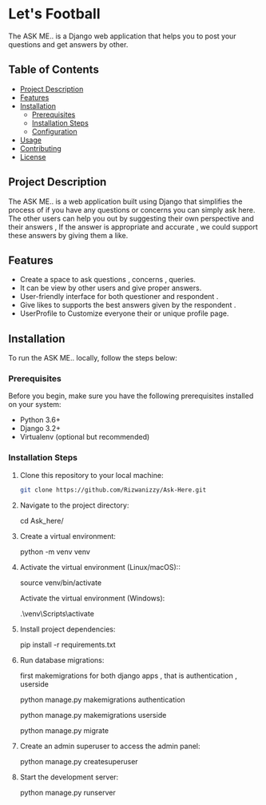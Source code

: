 # Let's Football

The ASK ME.. is a Django web application that helps you to post your questions and get answers by other.

## Table of Contents

- [Project Description](#project-description)
- [Features](#features)
- [Installation](#installation)
  - [Prerequisites](#prerequisites)
  - [Installation Steps](#installation-steps)
  - [Configuration](#configuration)
- [Usage](#usage)
- [Contributing](#contributing)
- [License](#license)

## Project Description

The ASK ME.. is a web application built using Django that simplifies the process of if you have any questions or concerns you can simply ask here. The other users can help you out by suggesting their own perspective and their answers , If the answer is appropriate and accurate , we could support these answers by giving them a like.

## Features

- Create a space to ask questions , concerns , queries.
- It can be view by other users and give proper answers.
- User-friendly interface for both questioner and respondent .
- Give likes to supports the best answers given by the respondent .
- UserProfile to Customize everyone their or unique profile page.

## Installation

To run the ASK ME.. locally, follow the steps below:

### Prerequisites

Before you begin, make sure you have the following prerequisites installed on your system:

- Python 3.6+
- Django 3.2+
- Virtualenv (optional but recommended)

### Installation Steps

1. Clone this repository to your local machine:

   ```bash
   git clone https://github.com/Rizwanizzy/Ask-Here.git


2. Navigate to the project directory:

   cd Ask_here/


3. Create a virtual environment:

   python -m venv venv


4. Activate the virtual environment (Linux/macOS)::
    
   source venv/bin/activate

   Activate the virtual environment (Windows):

   .\venv\Scripts\activate


5. Install project dependencies:

   pip install -r requirements.txt


6. Run database migrations:

   first makemigrations for both django apps , that is authentication , userside 

   python manage.py makemigrations authentication

   python manage.py makemigrations userside 

   python manage.py migrate

   
7. Create an admin superuser to access the admin panel:

   python manage.py createsuperuser


8. Start the development server:

   python manage.py runserver


